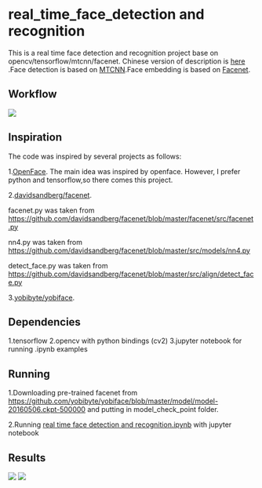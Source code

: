 # real_time_face_detection and recognition
This is a real time face detection and recognition project base  on opencv/tensorflow/mtcnn/facenet. Chinese version of description is [here](https://zhuanlan.zhihu.com/p/25025596) .Face detection is based on [MTCNN](https://kpzhang93.github.io/MTCNN_face_detection_alignment/index.html).Face embedding is based on [Facenet](https://arxiv.org/abs/1503.03832).
## Workflow
![](https://github.com/shanren7/real_time_face_recognition/blob/master/images/real%20time%20face%20detection%20and%20recognition.jpg)

## Inspiration
The code was inspired by several projects as follows:

1.[OpenFace](https://github.com/cmusatyalab/openface). The main idea was inspired by openface. However, I prefer python and tensorflow,so there comes this project.

2.[davidsandberg/facenet](https://github.com/davidsandberg/facenet).

   facenet.py was taken from https://github.com/davidsandberg/facenet/blob/master/facenet/src/facenet.py
    
   nn4.py was taken from https://github.com/davidsandberg/facenet/blob/master/src/models/nn4.py
    
   detect_face.py was taken from https://github.com/davidsandberg/facenet/blob/master/src/align/detect_face.py
    
3.[yobibyte/yobiface](https://github.com/yobibyte/yobiface).

## Dependencies
1.tensorflow
2.opencv with python bindings (cv2)
3.jupyter notebook for running .ipynb examples

## Running
1.Downloading pre-trained facenet from https://github.com/yobibyte/yobiface/blob/master/model/model-20160506.ckpt-500000 and putting in model_check_point folder.

2.Running [real time face detection and recognition.ipynb](https://github.com/shanren7/real_time_face_recognition/blob/master/real%20time%20face%20detection%20and%20%20recognition.ipynb) with jupyter notebook

## Results
![](https://github.com/shanren7/real_time_face_recognition/blob/master/images/video_guai_20.jpg)
![](https://github.com/shanren7/real_time_face_recognition/blob/master/images/video_guai_2192.jpg)
